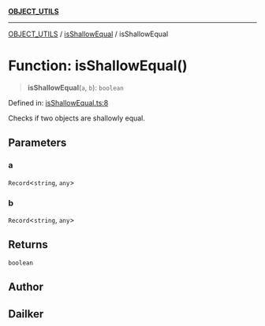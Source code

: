 [**OBJECT_UTILS**](../../README.md)

***

[OBJECT_UTILS](../../README.md) / [isShallowEqual](../README.md) / isShallowEqual

# Function: isShallowEqual()

> **isShallowEqual**(`a`, `b`): `boolean`

Defined in: [isShallowEqual.ts:8](https://github.com/dailker/everyutil/blob/db1e809d4c097dd2ba5f952e07c115f09a518c6c/src/object/isShallowEqual.ts#L8)

Checks if two objects are shallowly equal.

## Parameters

### a

`Record`\<`string`, `any`\>

### b

`Record`\<`string`, `any`\>

## Returns

`boolean`

## Author

## Dailker
